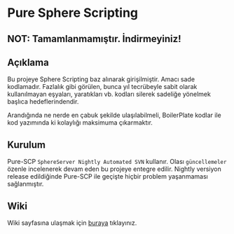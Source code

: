 # Pure Sphere Scripting
## NOT: Tamamlanmamıştır. İndirmeyiniz!

## Açıklama
Bu projeye Sphere Scripting baz alınarak girişilmiştir. Amacı sade kodlamadır. Fazlalık gibi görülen, bunca yıl tecrübeyle sabit olarak kullanılmayan eşyaları, yaratıkları vb. kodları silerek sadeliğe yönelmek başlıca hedeflerindendir.

Arandığında ne nerde en çabuk şekilde ulaşılabilmeli, BoilerPlate kodlar ile kod yazımında ki kolaylığı maksimuma çıkarmaktır.

## Kurulum
Pure-SCP ``SphereServer Nightly Automated SVN`` kullanır. Olası ``güncellemeler`` özenle incelenerek devam eden bu projeye entegre edilir. Nightly versiyon release edildiğinde Pure-SCP ile geçişte hiçbir problem yaşanmaması sağlanmıştır.

## Wiki
Wiki sayfasına ulaşmak için [buraya](https://github.com/monjeu/pure-scp/wiki) tıklayınız.

